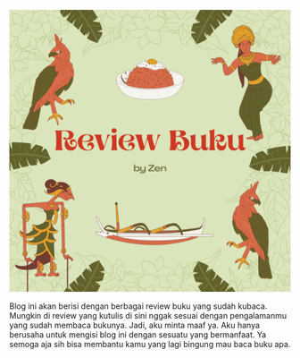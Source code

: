 ![Sampul buku](/aset/cover.png)

Blog ini akan berisi dengan berbagai review buku yang sudah kubaca. Mungkin di review yang kutulis di sini nggak sesuai dengan pengalamanmu yang sudah membaca bukunya. Jadi, aku minta maaf ya. Aku hanya berusaha untuk mengisi blog ini dengan sesuatu yang bermanfaat. Ya semoga aja sih bisa membantu kamu yang lagi bingung mau baca buku apa.